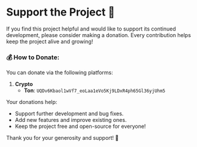 # Support the Project 💖

If you find this project helpful and would like to support its continued development, please consider making a donation. Every contribution helps keep the project alive and growing!

### 💰 How to Donate:

You can donate via the following platforms:

1. **Crypto**  
   - **Ton**: `UQDv6Kbaol1wVf7_eoLaa1eVo5Kj9LDxR4ph65Gl36yjUhm5`

Your donations help:
 
- Support further development and bug fixes.
- Add new features and improve existing ones.
- Keep the project free and open-source for everyone!

Thank you for your generosity and support! 🙏
